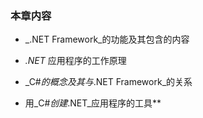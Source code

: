 ### **本章内容**



* _.NET Framework_的功能及其包含的内容

* _.NET_ 应用程序的工作原理

* _C#_的概念及其与_.NET Framework_的关系

* 用_C#_创建_.NET_应用程序的工具**

